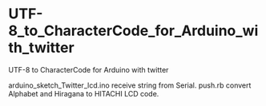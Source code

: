 UTF-8_to_CharacterCode_for_Arduino_with_twitter
===============================================

UTF-8 to CharacterCode for Arduino with twitter

arduino_sketch_Twitter_lcd.ino receive string from Serial.
push.rb convert Alphabet and Hiragana to HITACHI LCD code.
